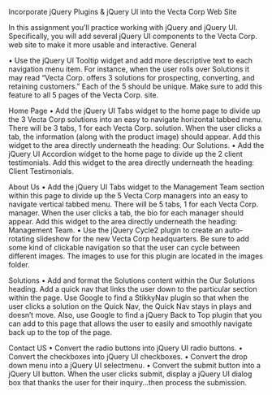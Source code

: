 Incorporate jQuery Plugins & jQuery UI into the Vecta Corp Web Site

In this assignment you’ll practice working with jQuery and jQuery UI. Specifically, you will add several jQuery UI components to the Vecta Corp. web site to make it more usable and interactive.
General 

•	Use the jQuery UI Tooltip widget and add more descriptive text to each navigation menu item. For instance, when the user rolls over Solutions it may read “Vecta Corp. offers 3 solutions for prospecting, converting, and retaining customers.” Each of the 5 should be unique. Make sure to add this feature to all 5 pages of the Vecta Corp. site.

Home Page
•	Add the jQuery UI Tabs widget to the home page to divide up the 3 Vecta Corp solutions into an easy to navigate horizontal tabbed menu. There will be 3 tabs, 1 for each Vecta Corp. solution. When the user clicks a tab, the information (along with the product image) should appear. Add this widget to the area directly underneath the heading: Our Solutions.
•	Add the jQuery UI Accordion widget to the home page to divide up the 2 client testimonials. Add this widget to the area directly underneath the heading: Client Testimonials.

About Us
•	Add the jQuery UI Tabs widget to the Management Team section within this page to divide up the 5 Vecta Corp managers into an easy to navigate vertical tabbed menu. There will be 5 tabs, 1 for each Vecta Corp. manager. When the user clicks a tab, the bio for each manager should appear. Add this widget to the area directly underneath the heading: Management Team.
•	Use the jQuery Cycle2 plugin to create an auto-rotating slideshow for the new Vecta Corp headquarters. Be sure to add some kind of clickable navigation so that the user can cycle between different images. The images to use for this plugin are located in the images folder.

Solutions
•	Add and format the Solutions content within the Our Solutions heading. Add a quick nav that links the user down to the particular section within the page. Use Google to find a StikkyNav plugin so that when the user clicks a solution on the Quick Nav, the Quick Nav stays in plays and doesn’t move. Also, use Google to find a jQuery Back to Top plugin that you can add to this page that allows the user to easily and smoothly navigate back up to the top of the page.

Contact US
•	Convert the radio buttons into jQuery UI radio buttons.
•	Convert the checkboxes into jQuery UI checkboxes.
•	Convert the drop down menu into a jQuery UI selectmenu. 
•	Convert the submit button into a jQuery UI button. When the user clicks submit, display a jQuery UI dialog box that thanks the user for their inquiry…then process the submission.
